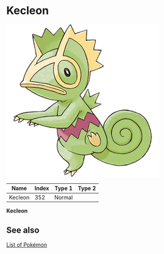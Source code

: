 # Kecleon


![Kecleon](images/352.png)

| **Name** | **Index** | **Type 1** | **Type 2** |
|----|----|----|----|
| Kecleon | 352 | Normal  |  |

**Kecleon** 

## See also

[List of Pokémon](../pokemon.md)
